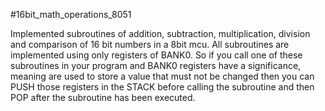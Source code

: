 #16bit_math_operations_8051

Implemented subroutines of addition, subtraction, multiplication, division and comparison of 16 bit numbers in a 8bit mcu.
All subroutines are implemented using only registers of BANK0.
So if you call one of these subroutines in your program and BANK0 registers
have a significance, meaning are used to store a value that must not be changed
then you can PUSH those registers in the STACK before calling the subroutine and then
POP after the subroutine has been executed.


